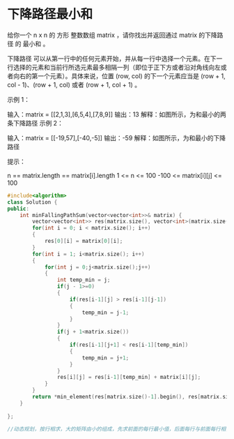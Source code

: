 # 下降路径最小和

给你一个 n x n 的 方形 整数数组 matrix ，请你找出并返回通过 matrix 的下降路径 的 最小和 。

下降路径 可以从第一行中的任何元素开始，并从每一行中选择一个元素。在下一行选择的元素和当前行所选元素最多相隔一列（即位于正下方或者沿对角线向左或者向右的第一个元素）。具体来说，位置 (row, col) 的下一个元素应当是 (row + 1, col - 1)、(row + 1, col) 或者 (row + 1, col + 1) 。

 

示例 1：

输入：matrix = [[2,1,3],[6,5,4],[7,8,9]]
输出：13
解释：如图所示，为和最小的两条下降路径
示例 2：

输入：matrix = [[-19,57],[-40,-5]]
输出：-59
解释：如图所示，为和最小的下降路径


提示：

n == matrix.length == matrix[i].length
1 <= n <= 100
-100 <= matrix[i][j] <= 100

```c++
#include<algorithm>
class Solution {
public:
    int minFallingPathSum(vector<vector<int>>& matrix) {
        vector<vector<int>> res(matrix.size(), vector<int>(matrix.size()));
        for(int i = 0; i < matrix.size(); i++)
        {
            res[0][i] = matrix[0][i];
        }
        for(int i = 1; i<matrix.size(); i++)
        {
            for(int j = 0;j<matrix.size();j++)
            {   
                int temp_min = j;
                if(j - 1>=0)
                {
                    if(res[i-1][j] > res[i-1][j-1])
                    {
                        temp_min = j-1;
                    }
                }
                if(j + 1<matrix.size())
                {
                    if(res[i-1][j+1] < res[i-1][temp_min])
                    {
                        temp_min = j+1;
                    }
                }
                res[i][j] = res[i-1][temp_min] + matrix[i][j];
            }
        }
        return *min_element(res[matrix.size()-1].begin(), res[matrix.size()-1].end());
    }
   
};

//动态规划，按行相求，大的矩阵由小的组成，先求前面的每行最小值，后面每行与前面每行相关
```

